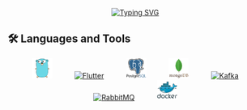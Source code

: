 <p align="center">
  <a href="https://git.io/typing-svg">
    <img src="https://readme-typing-svg.demolab.com?font=Fira+Code&size=24&duration=3500&pause=100&color=1AF700&background=CAFF3500&center=true&vCenter=true&multiline=true&repeat=false&width=1000&height=150&lines=Hello%2C+my+name+is+Ravil;I'm+Innopolis+University+student;And+I'm+Golang+Developer" alt="Typing SVG" />
  </a>
</p>

## 🛠 Languages and Tools

<p align="center">
  <span style="display: inline-block; padding: 0 20px;">
    <a href="https://golang.org" target="_blank" rel="noreferrer">
      <img src="https://raw.githubusercontent.com/devicons/devicon/master/icons/go/go-original.svg" alt="Go" width="40" height="40"/>
    </a>
  </span>
  
  <span style="display: inline-block; padding: 0 20px;">
    <a href="https://flutter.dev" target="_blank" rel="noreferrer">
      <img src="https://www.vectorlogo.zone/logos/flutterio/flutterio-icon.svg" alt="Flutter" width="40" height="40"/>
    </a>
  </span>
  
  <span style="display: inline-block; padding: 0 20px;">
    <a href="https://www.postgresql.org" target="_blank" rel="noreferrer">
      <img src="https://raw.githubusercontent.com/devicons/devicon/master/icons/postgresql/postgresql-original-wordmark.svg" alt="PostgreSQL" width="40" height="40"/>
    </a>
  </span>
  
  <span style="display: inline-block; padding: 0 20px;">
    <a href="https://www.mongodb.com/" target="_blank" rel="noreferrer">
      <img src="https://raw.githubusercontent.com/devicons/devicon/master/icons/mongodb/mongodb-original-wordmark.svg" alt="MongoDB" width="40" height="40"/>
    </a>
  </span>
  
  <span style="display: inline-block; padding: 0 20px;">
    <a href="https://kafka.apache.org/" target="_blank" rel="noreferrer">
      <img src="https://www.vectorlogo.zone/logos/apache_kafka/apache_kafka-icon.svg" alt="Kafka" width="40" height="40"/>
    </a>
  </span>
  
  <span style="display: inline-block; padding: 0 20px;">
    <a href="https://www.rabbitmq.com" target="_blank" rel="noreferrer">
      <img src="https://www.vectorlogo.zone/logos/rabbitmq/rabbitmq-icon.svg" alt="RabbitMQ" width="40" height="40"/>
    </a>
  </span>
  
  <span style="display: inline-block; padding: 0 20px;">
    <a href="https://www.docker.com/" target="_blank" rel="noreferrer">
      <img src="https://raw.githubusercontent.com/devicons/devicon/master/icons/docker/docker-original-wordmark.svg" alt="Docker" width="40" height="40"/>
    </a>
  </span>
</p>
